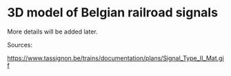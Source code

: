 3D model of Belgian railroad signals
====================================

More details will be added later.

Sources:

https://www.tassignon.be/trains/documentation/plans/Signal_Type_II_Mat.gif
